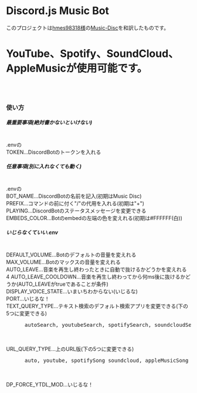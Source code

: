# Discord.js Music Bot
このプロジェクトは<a href="https://github.com/hmes98318">hmes98318様</a>の<a href="https://github.com/hmes98318/Music-Disc">Music-Disc</a>を和訳したものです。<br>

<h1>YouTube、Spotify、SoundCloud、AppleMusicが使用可能です。</h1>
<br>
<br>
<h3>使い方</h3>
<h5>最重要事項(絶対書かないといけない)</h5><br>
.envの<br>
TOKEN…DiscordBotのトークンを入れる<br>
<h5>任意事項(別に入れなくても動く)</h5><br>
.envの<br>
BOT_NAME…DiscordBotの名前を記入(初期はMusic Disc)<br>
PREFIX…コマンドの前に付く"/"の代用を入れる(初期は"+")<br>
PLAYING…DiscordBotのステータスメッセージを変更できる<br>
EMBEDS_COLOR…Botのembedの左端の色を変えれる(初期は#FFFFFF(白))<br>
<h5>いじらなくていい.env</h5><br>
DEFAULT_VOLUME…Botのデフォルトの音量を変えれる<br>
MAX_VOLUME…Botのマックスの音量を変えれる<br>
AUTO_LEAVE…音楽を再生し終わったときに自動で抜けるかどうかを変えれる<br>4
AUTO_LEAVE_COOLDOWN…音楽を再生し終わってから何ms後に抜けるかどうか(AUTO_LEAVEがtrueであることが条件)<br>
DISPLAY_VOICE_STATE…いまいちわからない(いじるな)<br>
PORT…いじるな！<br>
TEXT_QUERY_TYPE…テキスト検索のデフォルト検索アプリを変更できる(下の5つに変更できる)<br>
    <pre>
      autoSearch, youtubeSearch, spotifySearch, soundcloudSearch, appleMusicSearch
    </pre><br>
URL_QUERY_TYPE…上のURL版(下の5つに変更できる)<br>
    <pre>
      auto, youtube, spotifySong soundcloud, appleMusicSong
    </pre><br>
DP_FORCE_YTDL_MOD…いじるな！